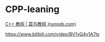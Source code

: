 # CPP-leaning

[C++ 教程 | 菜鸟教程 (runoob.com)](https://www.runoob.com/cplusplus/cpp-tutorial.html)

https://www.bilibili.com/video/BV1yQ4y1A7ts